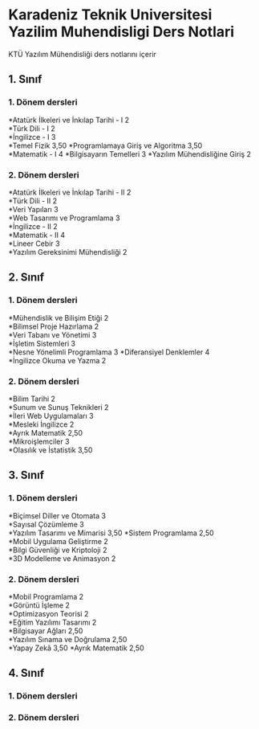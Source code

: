 # Karadeniz Teknik Universitesi Yazilim Muhendisligi Ders Notlari
KTÜ Yazılım Mühendisliği ders notlarını içerir

## 1. Sınıf

### 1. Dönem dersleri 
  *Atatürk İlkeleri ve İnkılap Tarihi - I	2	
 	*Türk Dili - I	2	
 	*İngilizce - I	3	
 	*Temel Fizik	3,50
 	*Programlamaya Giriş ve Algoritma	3,50	
 	*Matematik - I	4
 	*Bilgisayarın Temelleri	3
 	*Yazılım Mühendisliğine Giriş 2
 	
### 2. Dönem dersleri
  *Atatürk İlkeleri ve İnkılap Tarihi - II	2	
 	*Türk Dili - II	2	
 	*Veri Yapıları	3	
 	*Web Tasarımı ve Programlama	3	
 	*İngilizce - II	2	
 	*Matematik - II	4	
 	*Lineer Cebir	3	
 	*Yazılım Gereksinimi Mühendisliği	2
  
## 2. Sınıf

### 1. Dönem dersleri 
  *Mühendislik ve Bilişim Etiği	2	
 	*Bilimsel Proje Hazırlama	2	
 	*Veri Tabanı ve Yönetimi	3	
 	*İşletim Sistemleri	3	
 	*Nesne Yönelimli Programlama	3
 	*Diferansiyel Denklemler	4	
 	*İngilizce Okuma ve Yazma	2

### 2. Dönem dersleri
  *Bilim Tarihi	2	
 	*Sunum ve Sunuş Teknikleri	2	
 	*İleri Web Uygulamaları	3	
 	*Mesleki İngilizce	2	
 	*Ayrık Matematik	2,50	
 	*Mikroişlemciler	3	
 	*Olasılık ve İstatistik	3,50
  
## 3. Sınıf

### 1. Dönem dersleri 
  *Biçimsel Diller ve Otomata	3	
 	*Sayısal Çözümleme	3	
 	*Yazılım Tasarımı ve Mimarisi	3,50
 	*Sistem Programlama	2,50	
 	*Mobil Uygulama Geliştirme	2	
 	*Bilgi Güvenliği ve Kriptoloji	2	
 	*3D Modelleme ve Animasyon	2

### 2. Dönem dersleri
  *Mobil Programlama	2	
 	*Görüntü İşleme	2	
 	*Optimizasyon Teorisi	2	
 	*Eğitim Yazılımı Tasarımı	2	
 	*Bilgisayar Ağları	2,50	
 	*Yazılım Sınama ve Doğrulama	2,50	
 	*Yapay Zekâ	3,50
 	*Ayrık Matematik	2,50
  
## 4. Sınıf
### 1. Dönem dersleri 
### 2. Dönem dersleri
